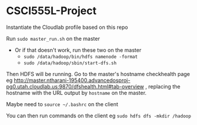 # CSCI555L-Project

Instantiate the Cloudlab profile based on this repo

Run `sudo master_run.sh` on the master

- Or if that doesn't work, run these two on the master
  - `sudo /data/hadoop/bin/hdfs namenode -format`
  - `sudo /data/hadoop/sbin/start-dfs.sh`

Then HDFS will be running. Go to the master's hostname checkhealth page eg http://master.ntharani-195400.advancedosproj-pg0.utah.cloudlab.us:9870/dfshealth.html#tab-overview , replacing the hostname with the URL output by `hostname` on the master.

Maybe need to `source ~/.bashrc` on the client

You can then run commands on the client eg `sudo hdfs dfs -mkdir /hadoop`
